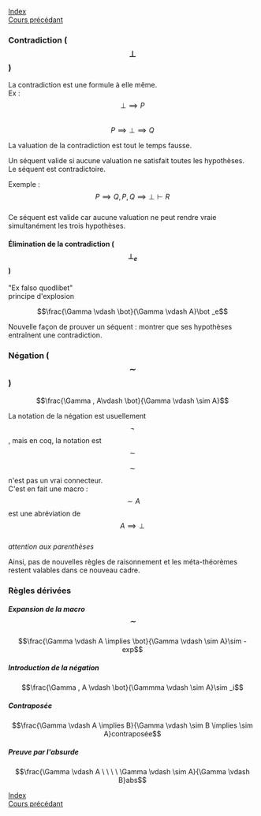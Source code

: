 <script type="text/javascript" src="https://cdnjs.cloudflare.com/ajax/libs/mathjax/2.7.7/latest.js?config=TeX-MML-AM_CHTML"></script>

[Index](./index.md)  
[Cours précédant](./cours_2.md)

### Contradiction ($$\bot$$)
La contradiction est une formule à elle même.  
Ex :  
$$\bot \implies P$$  
$$P \implies \bot \implies Q$$

La valuation de la contradiction est tout le temps fausse.

Un séquent valide si aucune valuation ne satisfait toutes les hypothèses.  
Le séquent est contradictoire.

Exemple :  
$$P\implies Q, P, Q\implies \bot \vdash R$$  
Ce séquent est valide car aucune valuation ne peut rendre vraie simultanément les trois hypothèses.

#### Élimination de la contradiction ($$\bot _e$$)
"Ex falso quodlibet"  
principe d'explosion  

$$\frac{\Gamma \vdash \bot}{\Gamma \vdash A}\bot _e$$

Nouvelle façon de prouver un séquent : montrer que ses hypothèses entraînent une contradiction.

### Négation ($$\sim$$)

$$\frac{\Gamma , A\vdash \bot}{\Gamma \vdash \sim A}$$

La notation de la négation est usuellement $$\neg$$, mais en coq, la notation est $$\sim$$

$$\sim$$ n'est pas un vrai connecteur.  
C'est en fait une macro : $$\sim A$$ est une abréviation de $$A \implies \bot$$  
*attention aux parenthèses*

Ainsi, pas de nouvelles règles de raisonnement et les méta-théorèmes restent valables dans ce nouveau cadre.

### Règles dérivées

##### Expansion de la macro $$\sim$$
$$\frac{\Gamma \vdash A \implies \bot}{\Gamma \vdash \sim A}\sim -exp$$

##### Introduction de la négation
$$\frac{\Gamma , A \vdash \bot}{\Gammma \vdash \sim A}\sim _i$$

##### Contraposée
$$\frac{\Gamma \vdash A \implies B}{\Gamma \vdash \sim B \implies \sim A}contraposée$$

##### Preuve par l'absurde
$$\frac{\Gamma \vdash A \ \ \ \ \Gamma \vdash \sim A}{\Gamma \vdash B}abs$$

[Index](./index.md)  
[Cours précédant](./cours_2.md)
